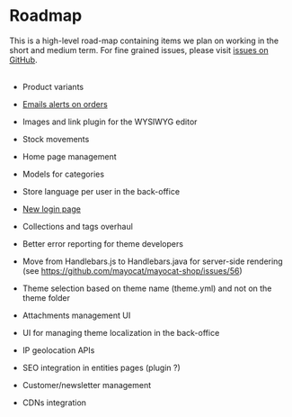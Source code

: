 <!--
  layout: community-simple
  title: Roadmap
  -->

Roadmap
=======

<div class="info message">
This is a high-level road-map containing items we plan on working in the short and medium term. For fine grained issues, please visit <a href="https://github.com/mayocat/mayocat-shop/issues?labels=&page=1&state=open">issues on GitHub</a>.
</div>

<br /> 

- Product variants
- [Emails alerts on orders](roadmap/email-alerts-on-order)
- Images and link plugin for the WYSIWYG editor
- Stock movements
- Home page management
- Models for categories
- Store language per user in the back-office
- [New login page](roadmap/new-login-page)
- Collections and tags overhaul
- Better error reporting for theme developers
- Move from Handlebars.js to Handlebars.java for server-side rendering (see <https://github.com/mayocat/mayocat-shop/issues/56>)


- Theme selection based on theme name (theme.yml) and not on the theme folder
- Attachments management UI
- UI for managing theme localization in the back-office
- IP geolocation APIs
- SEO integration in entities pages (plugin ?)
- Customer/newsletter management
- CDNs integration